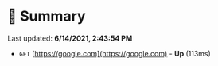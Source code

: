 # 📖 Summary
Last updated: **6/14/2021, 2:43:54 PM**

- `GET` [https://google.com](https://google.com) - **Up** (113ms)
